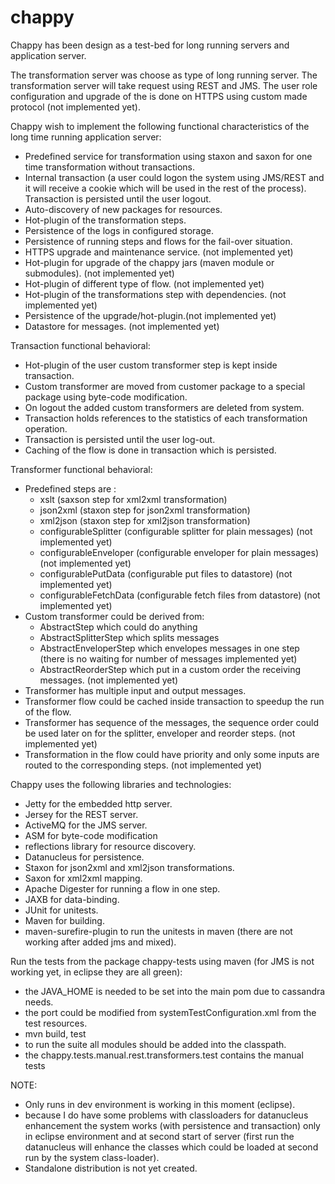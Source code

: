 # chappy

Chappy has been design as a test-bed for long running servers and application server.

The transformation server was choose as type of long running server.
The transformation server will take request using REST and JMS.
The user role configuration and upgrade of the is done on HTTPS using custom made protocol (not implemented yet).

Chappy wish to implement the following functional characteristics of the long time running application server:
- Predefined service for transformation using staxon and saxon for one time transformation without transactions.
- Internal transaction (a user could logon the system using JMS/REST and it will receive a cookie which will be used in the rest of the process). Transaction is persisted until the user logout.
- Auto-discovery of new packages for resources. 
- Hot-plugin of the transformation steps.
- Persistence of the logs in configured storage.
- Persistence of running steps and flows for the fail-over situation.
- HTTPS upgrade and maintenance service. (not implemented yet)
- Hot-plugin for upgrade of the chappy jars (maven module or submodules). (not implemented yet)
- Hot-plugin of different type of flow. (not implemented yet)
- Hot-plugin of the transformations step with dependencies. (not implemented yet)
- Persistence of the upgrade/hot-plugin.(not implemented yet)
- Datastore for messages. (not implemented yet)

Transaction functional behavioral:
- Hot-plugin of the user custom transformer step is kept inside transaction.
- Custom transformer are moved from customer package to a special package using byte-code modification. 
- On logout the added custom transformers are deleted from system.
- Transaction holds references to the statistics of each transformation operation.
- Transaction is persisted until the user log-out.
- Caching of the flow is done in transaction which is persisted. 

Transformer functional behavioral:
- Predefined steps are :
	- xslt (saxson step for xml2xml transformation)
	- json2xml (staxon step for json2xml transformation)
	- xml2json (staxon step for xml2json transformation)
	- configurableSplitter (configurable splitter for plain messages) (not implemented yet)
	- configurableEnveloper (configurable enveloper for plain messages) (not implemented yet)
	- configurablePutData   (configurable put files to datastore) (not implemented yet)
	- configurableFetchData (configurable fetch files from datastore) (not implemented yet)	
- Custom transformer could be derived from:
	- AbstractStep which could do anything
	- AbstractSplitterStep which splits messages
	- AbstractEnveloperStep which envelopes messages in one step (there is no waiting for number of messages implemented yet)
	- AbstractReorderStep which put in a custom order the receiving messages. (not implemented yet)
- Transformer has multiple input and output messages.
- Transformer flow could be cached inside transaction to speedup the run of the flow. 
- Transformer has sequence of the messages, the sequence order could be used later on for the splitter, enveloper and reorder steps. (not implemented yet)
- Transformation in the flow could have priority and only some inputs are routed to the corresponding steps. (not implemented yet)

Chappy uses the following libraries and technologies:
- Jetty for the embedded http server.
- Jersey for the REST server.
- ActiveMQ for the JMS server.
- ASM for byte-code modification
- reflections library for resource discovery.
- Datanucleus for persistence.
- Staxon for json2xml and xml2json transformations.
- Saxon for xml2xml mapping.
- Apache Digester for running a flow in one step.
- JAXB for data-binding.
- JUnit for unitests.
- Maven for building.
- maven-surefire-plugin to run the unitests in maven (there are not working after added jms and mixed).

Run the tests from the package chappy-tests using maven (for JMS is not working yet, in eclipse they are all green):
- the JAVA_HOME is needed to be set into the main pom due to cassandra needs.
- the port could be modified from systemTestConfiguration.xml from the test resources.
- mvn build, test
- to run the suite all modules should be added into the classpath.
- the chappy.tests.manual.rest.transformers.test contains the manual tests

NOTE:
- Only runs in dev environment is working in this moment (eclipse).
- because I do have some problems with classloaders for datanucleus enhancement the system works (with persistence and transaction) only in eclipse environment and at second start of server (first run the datanucleus will enhance the classes which could be loaded at second run by the system class-loader).
- Standalone distribution is not yet created.
